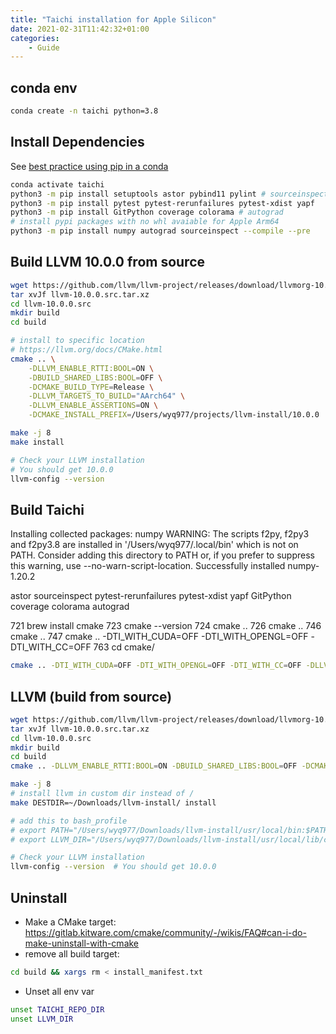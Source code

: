 ```yaml
---
title: "Taichi installation for Apple Silicon"
date: 2021-02-31T11:42:32+01:00
categories:
    - Guide
---
```


## conda env

```bash
conda create -n taichi python=3.8
```

## Install Dependencies

See [best practice using pip in a conda](https://www.anaconda.com/blog/using-pip-in-a-conda-environment)

```bash
conda activate taichi
python3 -m pip install setuptools astor pybind11 pylint # sourceinspect
python3 -m pip install pytest pytest-rerunfailures pytest-xdist yapf
python3 -m pip install GitPython coverage colorama # autograd
# install pypi packages with no whl avaiable for Apple Arm64
python3 -m pip install numpy autograd sourceinspect --compile --pre
```

## Build LLVM 10.0.0 from source 

```bash
wget https://github.com/llvm/llvm-project/releases/download/llvmorg-10.0.0/llvm-10.0.0.src.tar.xz
tar xvJf llvm-10.0.0.src.tar.xz
cd llvm-10.0.0.src
mkdir build
cd build

# install to specific location
# https://llvm.org/docs/CMake.html
cmake .. \
    -DLLVM_ENABLE_RTTI:BOOL=ON \
    -DBUILD_SHARED_LIBS:BOOL=OFF \
    -DCMAKE_BUILD_TYPE=Release \
    -DLLVM_TARGETS_TO_BUILD="AArch64" \
    -DLLVM_ENABLE_ASSERTIONS=ON \
    -DCMAKE_INSTALL_PREFIX=/Users/wyq977/projects/llvm-install/10.0.0

make -j 8
make install

# Check your LLVM installation
# You should get 10.0.0
llvm-config --version
```

## Build Taichi

Installing collected packages: numpy
  WARNING: The scripts f2py, f2py3 and f2py3.8 are installed in '/Users/wyq977/.local/bin' which is not on PATH.
  Consider adding this directory to PATH or, if you prefer to suppress this warning, use --no-warn-script-location.
Successfully installed numpy-1.20.2

astor
sourceinspect
pytest-rerunfailures
pytest-xdist
yapf
GitPython
coverage
colorama
autograd

  721  brew install cmake
  723  cmake --version
  724  cmake ..
  726  cmake ..
  746  cmake ..
  747  cmake .. -DTI_WITH_CUDA=OFF -DTI_WITH_OPENGL=OFF -DTI_WITH_CC=OFF 
  763  cd cmake/
```bash
cmake .. -DTI_WITH_CUDA=OFF -DTI_WITH_OPENGL=OFF -DTI_WITH_CC=OFF -DLLVM_TARGETS_TO_BUILD="AArch64"
```

## LLVM (build from source)

```bash
wget https://github.com/llvm/llvm-project/releases/download/llvmorg-10.0.0/llvm-10.0.0.src.tar.xz
tar xvJf llvm-10.0.0.src.tar.xz
cd llvm-10.0.0.src
mkdir build
cd build
cmake .. -DLLVM_ENABLE_RTTI:BOOL=ON -DBUILD_SHARED_LIBS:BOOL=OFF -DCMAKE_BUILD_TYPE=Release -DLLVM_TARGETS_TO_BUILD="AArch64" -DLLVM_ENABLE_ASSERTIONS=ON

make -j 8
# install llvm in custom dir instead of /
make DESTDIR=~/Downloads/llvm-install/ install

# add this to bash_profile
# export PATH="/Users/wyq977/Downloads/llvm-install/usr/local/bin:$PATH"   
# export LLVM_DIR="/Users/wyq977/Downloads/llvm-install/usr/local/lib/cmake"

# Check your LLVM installation
llvm-config --version  # You should get 10.0.0
```

## Uninstall

* Make a CMake target: https://gitlab.kitware.com/cmake/community/-/wikis/FAQ#can-i-do-make-uninstall-with-cmake
* remove all build target:

```bash
cd build && xargs rm < install_manifest.txt
```

* Unset all env var

```bash
unset TAICHI_REPO_DIR
unset LLVM_DIR
```
